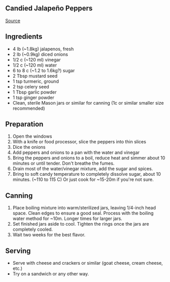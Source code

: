 ## Candied Jalapeño Peppers
[Source](https://www.justapinch.com/recipes/sauce-spread/jam/texas-cowboy-candy.html)

## Ingredients

- 4 lb (~1.8kg) jalapenos, fresh
- 2 lb (~0.9kg) diced onions
- 1/2 c (~120 ml) vinegar
- 1/2 c (~120 ml) water
- 6 to 8 c (~1.2 to 1.6kg?) sugar
- 2 Tbsp mustard seed
- 1 tsp turmeric, ground
- 2 tsp celery seed
- 1 Tbsp garlic powder
- 1 tsp ginger powder
- Clean, sterile Mason jars or similar for canning (1c or similar smaller size recommended)

## Preparation
1. Open the windows 
2. With a knife or food processor, slice the peppers into thin slices
3. Dice the onions
4. Add peppers and onions to a pan with the water and vinegar
5. Bring the peppers and onions to a boil, reduce heat and simmer about 10 minutes or until tender. Don't breathe the fumes. 
6. Drain most of the water/vinegar mixture, add the sugar and spices.
7. Bring to soft candy temperature to completely dissolve sugar, about 10 minutes. (~110 to 115 C) Or just cook for ~15-20m if you're not sure. 

## Canning
1. Place boiling mixture into warm/sterilized jars, leaving 1/4-inch head space. Clean edges to ensure a good seal. Process with the boiling water method for ~10m. Longer times for larger jars. 
2. Set finished jars aside to cool. Tighten the rings once the jars are completely cooled.
3. Wait two weeks for the best flavor. 

## Serving
- Serve with cheese and crackers or similar (goat cheese, cream cheese, etc.)
- Try on a sandwich or any other way. 

